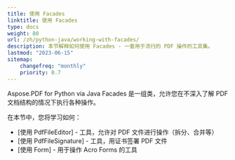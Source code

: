 ```yaml
---
title: 使用 Facades
linktitle: 使用 Facades
type: docs
weight: 80
url: /zh/python-java/working-with-facades/
description: 本节解释如何使用 Facades - 一套用于流行的 PDF 操作的工具集。
lastmod: "2023-06-15"
sitemap:
    changefreq: "monthly"
    priority: 0.7
---
```


Aspose.PDF for Python via Java Facades 是一组类，允许您在不深入了解 PDF 文档结构的情况下执行各种操作。

在本节中，您将学习如何：

- [使用 PdfFileEditor] - 工具，允许对 PDF 文件进行操作（拆分、合并等）
- [使用 PdfFileSignature] - 工具，用证书签署 PDF 文件
- [使用 Form] - 用于操作 Acro Forms 的工具
